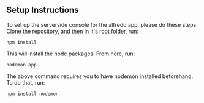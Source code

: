 ## Setup Instructions
To set up the serverside console for the alfredo app, please do these steps. Clone the repository, and then in it's root folder, run:
```
npm install
```
This will install the node packages. From here, run:
```
nodemon app
```

The above command requires you to have nodemon installed beforehand. To do that, run:

```
npm install nodemon
```